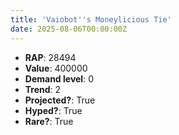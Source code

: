 ```yaml
---
title: 'Vaiobot''s Moneylicious Tie'
date: 2025-08-06T00:00:00Z
---
```

- **RAP**: 28494
- **Value**: 400000
- **Demand level**: 0
- **Trend**: 2
- **Projected?**: True
- **Hyped?**: True
- **Rare?**: True
